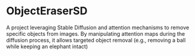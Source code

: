 # ObjectEraserSD
A project leveraging Stable Diffusion and attention mechanisms to remove specific objects from images. By manipulating attention maps during the diffusion process, it allows targeted object removal (e.g., removing a ball while keeping an elephant intact)
